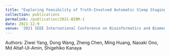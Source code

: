```yaml
---
title: "Exploring Feasibility of Truth-Involved Automatic Sleep Staging Combined with Transformer"
collection: publications
permalink: /publication/2021-BIBM-1
date: 2021-12-9
venue: '2021 IEEE International Conference on Bioinformatics and Biomedicine (BIBM)'
---
```

Authors: Ziwei Yang, Dong Wang, Zheng Chen, Ming Huang, Naoaki Ono, Md Altaf-Ul-Amin, Shigehiko Kanaya
